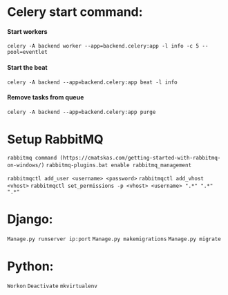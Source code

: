 # Celery start command:

#### Start workers

```celery -A backend worker --app=backend.celery:app -l info -c 5 --pool=eventlet```

#### Start the beat

```celery -A backend --app=backend.celery:app beat -l info```

#### Remove tasks from queue

```celery -A backend --app=backend.celery:app purge```

# Setup RabbitMQ

```rabbitmq command (https://cmatskas.com/getting-started-with-rabbitmq-on-windows/)```
```rabbitmq-plugins.bat enable rabbitmq_management```

```rabbitmqctl add_user <username> <password>```
```rabbitmqctl add_vhost <vhost>```
```rabbitmqctl set_permissions -p <vhost> <username> ".*" ".*" ".*"```

# Django:

```Manage.py runserver ip:port```
```Manage.py makemigrations```
```Manage.py migrate```

# Python:

```Workon```
```Deactivate```
```mkvirtualenv```
